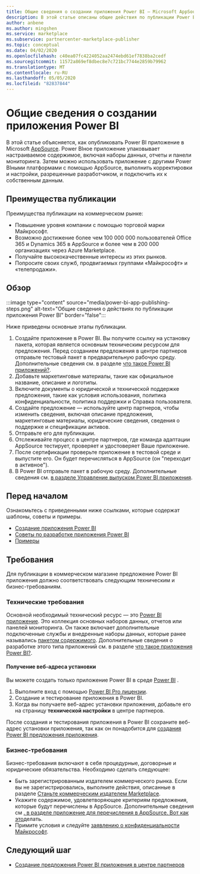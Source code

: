 ```yaml
---
title: Общие сведения о создании приложения Power BI — Microsoft AppSource
description: В этой статье описаны общие действия по публикации Power BI приложения для Microsoft AppSource. Также предоставляются технические и бизнес-требования, которым должно соответствовать приложение Power BI для публикации в коммерческом магазине.
author: anbene
ms.author: mingshen
ms.service: marketplace
ms.subservice: partnercenter-marketplace-publisher
ms.topic: conceptual
ms.date: 04/02/2020
ms.openlocfilehash: c40ea07fc4224052aa2474ebd61ef7838ba2cedf
ms.sourcegitcommit: 11572a869ef8dbec8e7c721bc7744e2859b79962
ms.translationtype: MT
ms.contentlocale: ru-RU
ms.lasthandoff: 05/05/2020
ms.locfileid: "82837844"
---
```

# <a name="power-bi-app-creation-overview"></a>Общие сведения о создании приложения Power BI

В этой статье объясняется, как опубликовать Power BI приложение в Microsoft [AppSource](https://appsource.microsoft.com/). Power BIное приложение упаковывает настраиваемое содержимое, включая наборы данных, отчеты и панели мониторинга. Затем можно использовать приложение с другими Power BIными платформами с помощью AppSource, выполнить корректировки и настройки, разрешенные разработчиком, и подключить их к собственным данным.

## <a name="publishing-benefits"></a>Преимущества публикации

Преимущества публикации на коммерческом рынке:

- Повышение уровня компании с помощью торговой марки Майкрософт.
- Возможно достижение более чем 100 000 000 пользователей Office 365 и Dynamics 365 в AppSource и более чем в 200 000 организациях через Azure Marketplace.
- Получайте высококачественные интересы из этих рынков.
- Попросите своих служб, продвигаемых группами «Майкрософт» и «телепродажи».

## <a name="overview"></a>Обзор

:::image type="content" source="media/power-bi-app-publishing-steps.png" alt-text="Общие сведения о действиях по публикации приложения Power BI" border="false":::

Ниже приведены основные этапы публикации.

1. Создайте приложение в Power BI. Вы получите ссылку на установку пакета, которая является основным техническим ресурсом для предложения. Перед созданием предложения в центре партнеров отправьте тестовый пакет в предварительную рабочую среду. Дополнительные сведения см. в разделе [что такое Power BI приложений?](https://docs.microsoft.com/power-bi/service-template-apps-overview).
2. Добавьте маркетинговые материалы, такие как официальное название, описание и логотипы.
3. Включите документы о юридической и технической поддержке предложения, такие как условия использования, политика конфиденциальности, политика поддержки и Справка пользователя.
4. Создайте предложение — используйте центр партнеров, чтобы изменить сведения, включая описание предложения, маркетинговые материалы, юридические сведения, сведения о поддержке и спецификации активов.
5. Отправьте его для публикации.
6. Отслеживайте процесс в центре партнеров, где команда адаптации AppSource тестирует, проверяет и удостоверяет Ваше приложение.
7. После сертификации проверьте приложение в тестовой среде и выпустите его. Он будет перечисляться в AppSource (он "переходит в активное").
8. В Power BI отправьте пакет в рабочую среду. Дополнительные сведения см. [в разделе Управление выпуском Power BI приложения](https://docs.microsoft.com/power-bi/service-template-apps-create#manage-the-template-app-release).

## <a name="before-you-begin"></a>Перед началом

Ознакомьтесь с приведенными ниже ссылками, которые содержат шаблоны, советы и примеры.

- [Создание приложения Power BI](https://docs.microsoft.com/power-bi/service-template-apps-create)
- [Советы по разработке приложения Power BI](https://docs.microsoft.com/power-bi/service-template-apps-tips)
- [Примеры](https://docs.microsoft.com/power-bi/service-template-apps-samples)

## <a name="requirements"></a>Требования

Для публикации в коммерческом магазине предложение Power BI приложения должно соответствовать следующим техническим и бизнес-требованиям.

### <a name="technical-requirements"></a>Технические требования

Основной необходимый технический ресурс — это [Power BI приложение](https://go.microsoft.com/fwlink/?linkid=2028636). Это коллекция основных наборов данных, отчетов или панелей мониторинга. Он также включает дополнительные подключенные службы и внедренные наборы данных, которые ранее назывались [пакетом содержимого](https://docs.microsoft.com/power-bi/service-organizational-content-pack-introduction). Дополнительные сведения о разработке этого типа приложений см. в разделе [что такое приложения Power BI?](https://go.microsoft.com/fwlink/?linkid=2028636).

#### <a name="get-an-installation-web-address"></a>Получение веб-адреса установки

Вы можете создать только приложение Power BI в среде [Power BI](https://powerbi.microsoft.com/) .

1. Выполните вход с помощью [Power BI Pro лицензии](https://docs.microsoft.com/power-bi/service-admin-purchasing-power-bi-pro).
2. Создание и тестирование приложения в Power BI.
3. Когда вы получаете веб-адрес установки приложения, добавьте его на страницу **технической настройки** в центре партнеров.

После создания и тестирования приложения в Power BI сохраните веб-адрес установки приложения, так как он понадобится для [создания Power BI предложения приложения](https://docs.microsoft.com/azure/marketplace/partner-center-portal/create-power-bi-app-offer).

### <a name="business-requirements"></a>Бизнес-требования

Бизнес-требования включают в себя процедурные, договорные и юридические обязательства. Необходимо сделать следующее:

- Быть зарегистрированным издателем коммерческого рынка. Если вы не зарегистрировались, выполните действия, описанные в разделе [Станьте коммерческим издателем Marketplace](https://docs.microsoft.com/azure/marketplace/become-publisher).
- Укажите содержимое, удовлетворяющее критериям предложения, которые будут перечислены в AppSource. Дополнительные сведения см [. в разделе приложение для перечисления в AppSource. Вот как это](https://appsource.microsoft.com/blogs/have-an-app-to-list-on-appsource-here-s-how)делать.
- Примите условия и следуйте [заявлению о конфиденциальности Майкрософт](https://privacy.microsoft.com/privacystatement).

## <a name="next-step"></a>Следующий шаг

- [Создание предложения Power BI приложения в центре партнеров](https://docs.microsoft.com/azure/marketplace/partner-center-portal/create-power-bi-app-offer)
